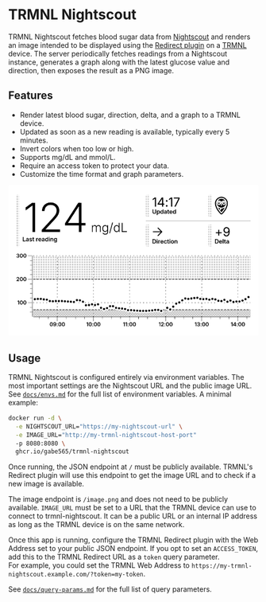 # TRMNL Nightscout

TRMNL Nightscout fetches blood sugar data from [Nightscout](https://github.com/nightscout/cgm-remote-monitor) and renders an image intended to be displayed using the [Redirect plugin](https://help.usetrmnl.com/en/articles/11035846-redirect-plugin) on a [TRMNL](https://usetrmnl.com) device. The server periodically fetches readings from a Nightscout instance, generates a graph along with the latest glucose value and direction, then exposes the result as a PNG image.

## Features
- Render latest blood sugar, direction, delta, and a graph to a TRMNL device.
- Updated as soon as a new reading is available, typically every 5 minutes.
- Invert colors when too low or high.
- Supports mg/dL and mmol/L.
- Require an access token to protect your data.
- Customize the time format and graph parameters.

<p align="center">
  <picture>
    <source media="(prefers-color-scheme: dark)" srcset="assets/preview_dark.png">
    <img src="assets/preview_light.png" alt="TRMNL Nightscout preview">
  </picture>
</p>

## Usage

TRMNL Nightscout is configured entirely via environment variables. The most important settings are the Nightscout URL and the public image URL. See [`docs/envs.md`](docs/envs.md) for the full list of environment variables. A minimal example:

```bash
docker run -d \
  -e NIGHTSCOUT_URL="https://my-nightscout-url" \
  -e IMAGE_URL="http://my-trmnl-nightscout-host-port"
  -p 8080:8080 \
  ghcr.io/gabe565/trmnl-nightscout
```

Once running, the JSON endpoint at `/` must be publicly available. TRMNL's Redirect plugin will use this endpoint to get the image URL and to check if a new image is available.

The image endpoint is `/image.png` and does not need to be publicly available. `IMAGE_URL` must be set to a URL that the TRMNL device can use to connect to trmnl-nightscout. It can be a public URL or an internal IP address as long as the TRMNL device is on the same network.

Once this app is running, configure the TRMNL Redirect plugin with the Web Address set to your public JSON endpoint. If you opt to set an `ACCESS_TOKEN`, add this to the TRMNL Redirect URL as a `token` query parameter.  
For example, you could set the TRMNL Web Address to `https://my-trmnl-nightscout.example.com/?token=my-token`.

See [`docs/query-params.md`](docs/query-params.md) for the full list of query parameters.
